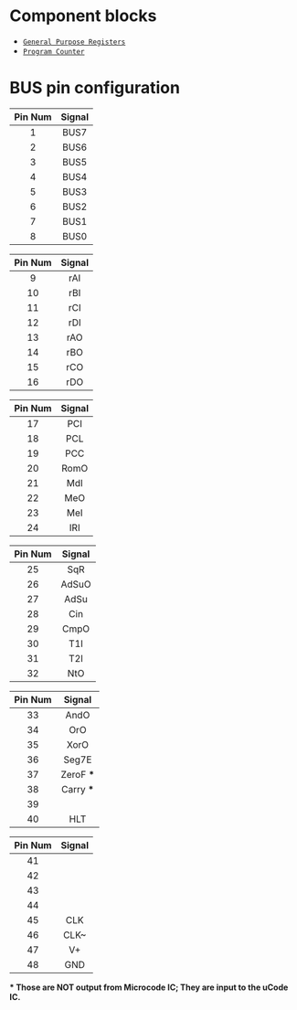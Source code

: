 # Component blocks

* [`General Purpose Registers`](Registers.md)
* [`Program Counter`](ProgramCounter.md)


# BUS pin configuration

| Pin Num | Signal |
|  :---:  |  :---: |
|    1    |  BUS7  |
|    2    |  BUS6  |
|    3    |  BUS5  |
|    4    |  BUS4  |
|    5    |  BUS3  |
|    6    |  BUS2  |
|    7    |  BUS1  |
|    8    |  BUS0  |

| Pin Num | Signal |
|  :---:  |  :---: |
|    9    |  rAI   |
|    10   |  rBI   |
|    11   |  rCI   |
|    12   |  rDI   |
|    13   |  rAO   |
|    14   |  rBO   |
|    15   |  rCO   |
|    16   |  rDO   |

| Pin Num | Signal |
|  :---:  |  :---: |
|    17   |  PCI   |
|    18   |  PCL   |
|    19   |  PCC   |
|    20   |  RomO  |
|    21   |  MdI   |
|    22   |  MeO   |
|    23   |  MeI   |
|    24   |  IRI   |

| Pin Num | Signal |
|  :---:  |  :---: |
|    25   |  SqR   |
|    26   |  AdSuO |
|    27   |  AdSu  |
|    28   |  Cin   |
|    29   |  CmpO  |
|    30   |  T1I   |
|    31   |  T2I   |
|    32   |  NtO   |

| Pin Num | Signal |
|  :---:  |  :---: |
|    33   | AndO   |
|    34   | OrO    |
|    35   | XorO   |
|    36   | Seg7E  |
|    37   | ZeroF **\***|
|    38   | Carry **\***|
|    39   |        |
|    40   | HLT    |

| Pin Num | Signal |
|  :---:  |  :---: |
|    41   |        |
|    42   |        |
|    43   |        |
|    44   |        |
|    45   |  CLK   |
|    46   |  CLK~  |
|    47   |  V+    |
|    48   |  GND   |


**\* Those are NOT output from Microcode IC; They are input to the uCode IC.**
